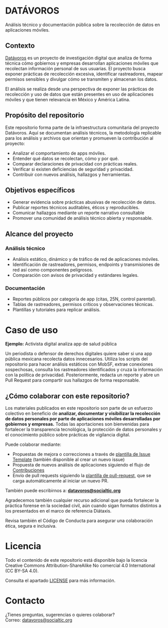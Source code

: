 # DATÁVOROS

Análisis técnico y documentación pública sobre la recolección de datos en aplicaciones móviles.

## Contexto

[Datávoros](http://datavoros.org) es un proyecto de investigación digital que analiza de forma técnica cómo gobiernos y empresas desarrollan aplicaciones móviles que recolectan información personal de sus usuarias. El proyecto busca exponer prácticas de recolección excesiva, identificar rastreadores, mapear permisos sensibles y divulgar cómo se transmiten y almacenan los datos.

El análisis se realiza desde una perspectiva de exponer las prácticas de recolección y uso de datos que están presentes en uso de aplicaciones móviles y que tienen relevancia en México y América Latina.

## Propósito del repositorio

Este repositorio forma parte de la infraestructura comunitaria del proyecto Datávoros. Aquí se documentan análisis técnicos, la metodología replicable para los análisis y archivos que orientan y promueven la contribución al proyecto:

* Analizar el comportamiento de apps móviles.  
* Entender qué datos se recolectan, cómo y por qué.  
* Comparar declaraciones de privacidad con prácticas reales.  
* Verificar si existen deficiencias de seguridad y privacidad.  
* Contribuir con nuevos análisis, hallazgos y herramientas.

## Objetivos específicos

* Generar evidencia sobre prácticas abusivas de recolección de datos.  
* Publicar reportes técnicos auditables, éticos y reproducibles.  
* Comunicar hallazgos mediante un reporte narrativo consultable  
* Promover una comunidad de análisis técnico abierta y responsable.

## Alcance del proyecto

### Análisis técnico

* Análisis estático, dinámico y de tráfico de red de aplicaciones móviles.  
* Identificación de rastreadores, permisos, endpoints y transmisiones de red así como componentes peligrosos.  
* Comparación con avisos de privacidad y estándares legales.

### Documentación

* Reportes públicos por categoría de app (citas, 25N, control parental).  
* Tablas de rastreadores, permisos críticos y observaciones técnicas.  
* Plantillas y tutoriales para replicar análisis.

# Caso de uso

**Ejemplo:** Activista digital analiza app de salud pública

Un periodista o defensor de derechos digitales quiere saber si una app pública mexicana recolecta datos innecesarios. Utiliza los scripts del repositorio para hacer análisis estáticos con MobSF, extrae conexiones sospechosas, consulta los rastreadores identificados y cruza la información con la política de privacidad. Posteriormente, redacta un reporte y abre un Pull Request para compartir sus hallazgos de forma responsable.

## ¿Cómo colaborar con este repositorio?

Los materiales publicados en este repositorio son parte de un esfuerzo colectivo en beneficio de **analizar, documentar y visibilizar la recolección de datos personales por parte de aplicaciones móviles desarrolladas por gobiernos y empresas.** Todas las aportaciones son bienvenidas para fortalecer la transparencia tecnológica, la protección de datos personales y el conocimiento público sobre prácticas de vigilancia digital.

Puede colaborar mediante:

* Propuestas de mejora o correcciones a través de [plantilla de Issue Template](.github/ISSUE_TEMPLATE.md) (también disponible al crear un nuevo issue)
* Propuesta de nuevos análisis de aplicaciones siguiendo el flujo de [Contribuciones](./contributing.md)
* Envío de pull requests siguiendo la [plantilla de pull-request](.github/pull_request_template.md), que se carga automáticamente al iniciar un nuevo PR.  

También puede escribirnos a: [**datavoros@socialtic.org**](mailto:seguridad@socialtic.org)

Agradecemos también cualquier recurso adicional que pueda fortalecer la práctica forense en la sociedad civil, aún cuando sigan formatos distintos a los presentados en el marco de referencia Diátaxis.

Revisa también el Código de Conducta para asegurar una colaboración ética, segura e inclusiva.

# Licencia

Todo el contenido de este repositorio está disponible bajo la licencia Creative Commons Attribution-ShareAlike No comercial 4.0 International (CC BY-SA 4.0).

Consulta el apartado [LICENSE](#license) para más información.

# Contacto

¿Tienes preguntas, sugerencias o quieres colaborar?  
 Correo: [datavoros@socialtic.org](mailto:datavoros@socialtic.org)

